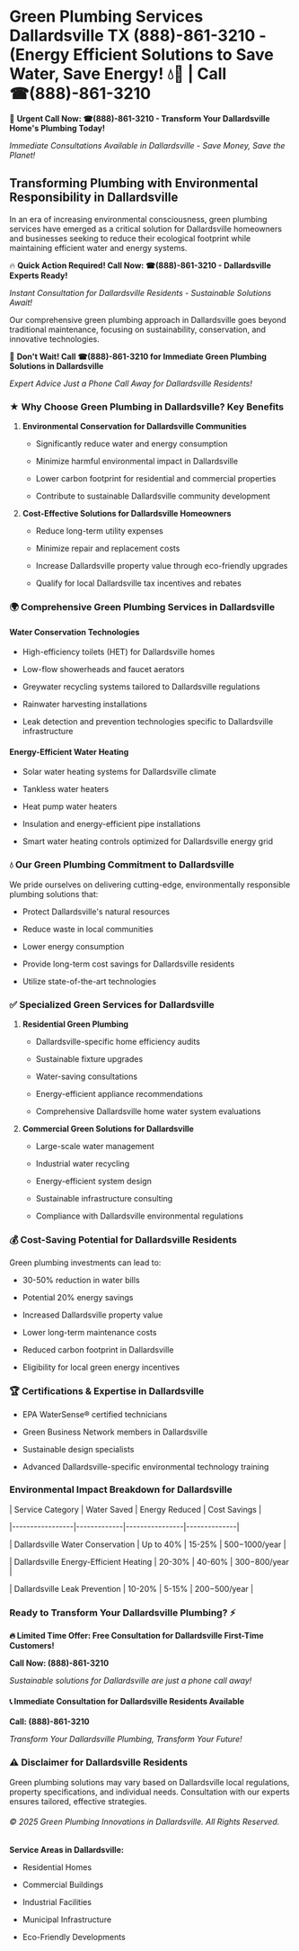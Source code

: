 # Green Plumbing Services Dallardsville TX (888)-861-3210 - (Energy Efficient Solutions to Save Water, Save Energy! 💧🌿 | Call ☎(888)-861-3210

🚨 **Urgent Call Now: ☎(888)-861-3210 - Transform Your Dallardsville Home's Plumbing Today!**
*Immediate Consultations Available in Dallardsville - Save Money, Save the Planet!*

## Transforming Plumbing with Environmental Responsibility in Dallardsville

In an era of increasing environmental consciousness, green plumbing services have emerged as a critical solution for Dallardsville homeowners and businesses seeking to reduce their ecological footprint while maintaining efficient water and energy systems. 

🔥 **Quick Action Required! Call Now: ☎(888)-861-3210 - Dallardsville Experts Ready!**
*Instant Consultation for Dallardsville Residents - Sustainable Solutions Await!*

Our comprehensive green plumbing approach in Dallardsville goes beyond traditional maintenance, focusing on sustainability, conservation, and innovative technologies.

🚨 **Don't Wait! Call ☎(888)-861-3210 for Immediate Green Plumbing Solutions in Dallardsville**
*Expert Advice Just a Phone Call Away for Dallardsville Residents!*

### ★ Why Choose Green Plumbing in Dallardsville? Key Benefits

1. **Environmental Conservation for Dallardsville Communities** 
   - Significantly reduce water and energy consumption
   - Minimize harmful environmental impact in Dallardsville
   - Lower carbon footprint for residential and commercial properties
   - Contribute to sustainable Dallardsville community development

2. **Cost-Effective Solutions for Dallardsville Homeowners** 
   - Reduce long-term utility expenses
   - Minimize repair and replacement costs
   - Increase Dallardsville property value through eco-friendly upgrades
   - Qualify for local Dallardsville tax incentives and rebates

### 🌍 Comprehensive Green Plumbing Services in Dallardsville

#### Water Conservation Technologies
- High-efficiency toilets (HET) for Dallardsville homes
- Low-flow showerheads and faucet aerators
- Greywater recycling systems tailored to Dallardsville regulations
- Rainwater harvesting installations
- Leak detection and prevention technologies specific to Dallardsville infrastructure

#### Energy-Efficient Water Heating
- Solar water heating systems for Dallardsville climate
- Tankless water heaters
- Heat pump water heaters
- Insulation and energy-efficient pipe installations
- Smart water heating controls optimized for Dallardsville energy grid

### 💧 Our Green Plumbing Commitment to Dallardsville

We pride ourselves on delivering cutting-edge, environmentally responsible plumbing solutions that:
- Protect Dallardsville's natural resources
- Reduce waste in local communities
- Lower energy consumption
- Provide long-term cost savings for Dallardsville residents
- Utilize state-of-the-art technologies

### ✅ Specialized Green Services for Dallardsville

1. **Residential Green Plumbing**
   - Dallardsville-specific home efficiency audits
   - Sustainable fixture upgrades
   - Water-saving consultations
   - Energy-efficient appliance recommendations
   - Comprehensive Dallardsville home water system evaluations

2. **Commercial Green Solutions for Dallardsville**
   - Large-scale water management
   - Industrial water recycling
   - Energy-efficient system design
   - Sustainable infrastructure consulting
   - Compliance with Dallardsville environmental regulations

### 💰 Cost-Saving Potential for Dallardsville Residents

Green plumbing investments can lead to:
- 30-50% reduction in water bills
- Potential 20% energy savings
- Increased Dallardsville property value
- Lower long-term maintenance costs
- Reduced carbon footprint in Dallardsville
- Eligibility for local green energy incentives

### 🏆 Certifications & Expertise in Dallardsville

- EPA WaterSense® certified technicians
- Green Business Network members in Dallardsville
- Sustainable design specialists
- Advanced Dallardsville-specific environmental technology training

### Environmental Impact Breakdown for Dallardsville

| Service Category | Water Saved | Energy Reduced | Cost Savings |
|-----------------|-------------|----------------|--------------|
| Dallardsville Water Conservation | Up to 40% | 15-25% | $500-$1000/year |
| Dallardsville Energy-Efficient Heating | 20-30% | 40-60% | $300-$800/year |
| Dallardsville Leak Prevention | 10-20% | 5-15% | $200-$500/year |

### Ready to Transform Your Dallardsville Plumbing? ⚡

**🔥 Limited Time Offer: Free Consultation for Dallardsville First-Time Customers!**

**Call Now: (888)-861-3210**
*Sustainable solutions for Dallardsville are just a phone call away!*

#### 📞 Immediate Consultation for Dallardsville Residents Available

**Call: (888)-861-3210**
*Transform Your Dallardsville Plumbing, Transform Your Future!*

### ⚠️ Disclaimer for Dallardsville Residents

Green plumbing solutions may vary based on Dallardsville local regulations, property specifications, and individual needs. Consultation with our experts ensures tailored, effective strategies.

###### © 2025 Green Plumbing Innovations in Dallardsville. All Rights Reserved.

**Service Areas in Dallardsville:** 
- Residential Homes
- Commercial Buildings
- Industrial Facilities
- Municipal Infrastructure
- Eco-Friendly Developments
